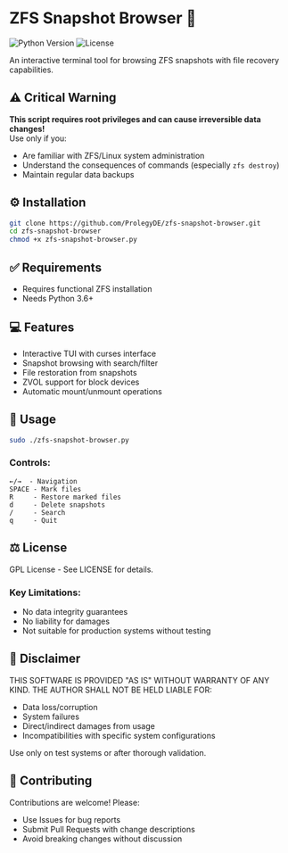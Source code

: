 # ZFS Snapshot Browser :floppy_disk:

![Python Version](https://img.shields.io/badge/Python-3.6%2B-blue)
![License](https://img.shields.io/badge/License-GPL-green)

An interactive terminal tool for browsing ZFS snapshots with file recovery capabilities.

## :warning: Critical Warning
**This script requires root privileges and can cause irreversible data changes!**  
Use only if you:
- Are familiar with ZFS/Linux system administration
- Understand the consequences of commands (especially `zfs destroy`)
- Maintain regular data backups

## :gear: Installation
```bash
git clone https://github.com/ProlegyDE/zfs-snapshot-browser.git
cd zfs-snapshot-browser
chmod +x zfs-snapshot-browser.py
```

## :white_check_mark: Requirements
- Requires functional ZFS installation
- Needs Python 3.6+

## :computer: Features
- Interactive TUI with curses interface
- Snapshot browsing with search/filter
- File restoration from snapshots
- ZVOL support for block devices
- Automatic mount/unmount operations

## :rocket: Usage
```bash
sudo ./zfs-snapshot-browser.py
```

### Controls:
```text
←/→  - Navigation
SPACE - Mark files
R     - Restore marked files
d     - Delete snapshots
/     - Search
q     - Quit
```

## :balance_scale: License
GPL License - See LICENSE for details.

### Key Limitations:
- No data integrity guarantees
- No liability for damages
- Not suitable for production systems without testing

## :page_facing_up: Disclaimer
THIS SOFTWARE IS PROVIDED "AS IS" WITHOUT WARRANTY OF ANY KIND. THE AUTHOR SHALL NOT BE HELD LIABLE FOR:
- Data loss/corruption
- System failures
- Direct/indirect damages from usage
- Incompatibilities with specific system configurations

Use only on test systems or after thorough validation.

## :handshake: Contributing
Contributions are welcome! Please:
- Use Issues for bug reports
- Submit Pull Requests with change descriptions
- Avoid breaking changes without discussion
